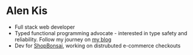 # Alen Kis

- Full stack web developer
- Typed functional programming advocate - interested in type safety and reliability. Follow my journey on [my blog](https://alenkis.com)
- Dev for [ShopBonsai](https://shopbonsai.ca), working on distrubuted e-commerce checkouts
